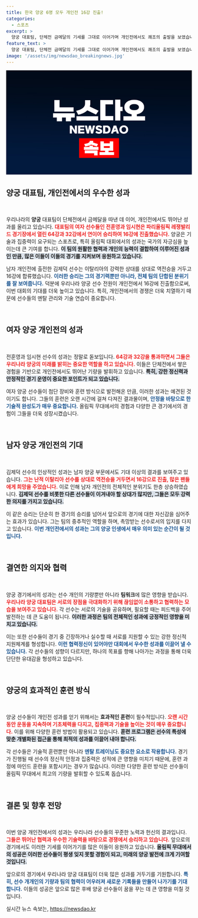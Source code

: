 ```yaml
---
title: 한국 양궁 6명 모두 개인전 16강 진출!
categories:
  - 스포츠
excerpt: >
  양궁 대표팀, 단체전 금메달의 기세를 그대로 이어가며 개인전에서도 쾌조의 출발을 보였습니다. 전훈영, 임시현, 김제덕 등 모두 16강 진출! 올림픽 금빛dream이 현실로 다가오고 있습니다.
feature_text: >
  양궁 대표팀, 단체전 금메달의 기세를 그대로 이어가며 개인전에서도 쾌조의 출발을 보였습니다. 전훈영, 임시현, 김제덕 등 모두 16강 진출! 올림픽 금빛dream이 현실로 다가오고 있습니다.
image: '/assets/img/newsdao_breakingnews.jpg'
---
```


<p><img src="/assets/img/newsdao_breakingnews.jpg" alt="flaretime 속보" /></p>

<h2 data-ke-size="size26">양궁 대표팀, 개인전에서의 우수한 성과</h2>

<p data-ke-size="size16">&nbsp;</p>

<p>우리나라의 <b>양궁</b> 대표팀이 단체전에서 금메달을 따낸 데 이어, 개인전에서도 뛰어난 성과를 올리고 있습니다. <b><span style="color: #ee2323;">대표팀의 여자 선수들인 전훈영과 임시현은 파리올림픽 레쟁발리드 경기장에서 열린 64강과 32강에서 연이어 승리하여 16강에 진출했습니다.</span></b> 양궁은 기술과 집중력이 요구되는 스포츠로, 특히 올림픽 대회에서의 성과는 국가의 자긍심을 높이는데 큰 기여를 합니다. <b><span style="background-color: #21538527;">이 팀의 원활한 협력과 개인의 능력이 결합하여 이루어진 성과인 만큼, 많은 이들이 이들의 경기를 지켜보며 응원하고 있습니다.</span></b></p>

<p>남자 개인전에 출전한 김제덕 선수는 이탈리아의 강력한 상대를 상대로 역전승을 거두고 16강에 합류했습니다. <b><span style="color: #1a5490;">이러한 승리는 그의 경기력뿐만 아니라, 전체 팀의 단합된 분위기를 잘 보여줍니다.</span></b> 덕분에 우리나라 양궁 선수 전원이 개인전에서 16강에 진출함으로써, 이번 대회의 기대를 더욱 높이고 있습니다. 특히, 개인전에서의 경쟁은 더욱 치열하기 때문에 선수들의 멘탈 관리와 기술 연습이 중요합니다.</p>

<p data-ke-size="size16">&nbsp;</p>

<h2 data-ke-size="size26">여자 양궁 개인전의 성과</h2>

<p data-ke-size="size16">&nbsp;</p>

<p>전훈영과 임시현 선수의 성과는 정말로 돋보입니다. <b><span style="color: #ee2323;">64강과 32강을 통과하면서 그들은 우리나라 양궁의 미래를 밝히는 중요한 역할을 하고 있습니다.</span></b> 이들은 단체전에서 쌓은 경험을 기반으로 개인전에서도 뛰어난 기량을 발휘하고 있습니다. <b><span style="background-color: #21538527;">특히, 강한 정신력과 안정적인 경기 운영이 중요한 포인트가 되고 있습니다.</span></b></p>

<p>여자 양궁 선수들이 첨단 장비와 훈련 방식으로 발전해온 만큼, 이러한 성과는 예견된 것이기도 합니다. 그들의 훈련은 오랜 시간에 걸쳐 다져진 결과물이며, <b><span style="color: #1a5490;">안정을 바탕으로 한 기술적 완성도가 매우 중요합니다.</span></b> 올림픽 무대에서의 경험과 다양한 큰 경기에서의 경험이 그들을 더욱 성장시켰습니다.</p>

<p data-ke-size="size16">&nbsp;</p>

<h2 data-ke-size="size26">남자 양궁 개인전의 기대</h2>

<p data-ke-size="size16">&nbsp;</p>

<p>김제덕 선수의 인상적인 성과는 남자 양궁 부문에서도 기대 이상의 결과를 보여주고 있습니다. <b><span style="color: #ee2323;">그는 난적 이탈리아 선수를 상대로 역전승을 거두면서 16강으로 진출, 많은 팬들에게 희망을 주었습니다.</span></b> 이로 인해 남자 개인전의 전체적인 분위기도 한층 상승하였습니다. <b><span style="background-color: #21538527;">김제덕 선수를 비롯한 다른 선수들이 이겨내야 할 상대가 많지만, 그들은 모두 강력한 의지를 가지고 있습니다.</span></b></p>

<p>이 같은 승리는 단순히 한 경기의 승리를 넘어서 앞으로의 경기에 대한 자신감을 심어주는 효과가 있습니다. 그는 팀의 중추적인 역할을 하며, 촉망받는 선수로서의 입지를 다지고 있습니다. <b><span style="color: #1a5490;">이번 개인전에서의 성과는 그의 양궁 인생에서 매우 의미 있는 순간이 될 것입니다.</span></b> </p>

<p data-ke-size="size16">&nbsp;</p>

<h2 data-ke-size="size26">결연한 의지와 협력</h2>

<p data-ke-size="size16">&nbsp;</p>

<p>양궁 경기에서의 성과는 선수 개인의 기량뿐만 아니라 <b>팀워크</b>에 많은 영향을 받습니다. <b><span style="color: #ee2323;">우리나라 양궁 대표팀은 서로의 장점을 극대화하기 위해 끊임없이 소통하고 협력하는 모습을 보여주고 있습니다.</span></b> 각 선수는 서로의 기술을 공유하며, 필요할 때는 피드백을 주어 발전하는 데 큰 도움이 됩니다. <b><span style="background-color: #21538527;">이러한 과정은 팀의 전체적인 성과에 긍정적인 영향을 미치고 있습니다.</span></b></p>

<p>이는 또한 선수들이 경기 중 긴장하거나 실수할 때 서로를 지원할 수 있는 강한 정신적 지원체계를 형성합니다. <b><span style="color: #1a5490;">이런 협력정신이 있어야만 대회에서 우수한 성과를 이끌어 낼 수 있습니다.</span></b> 각 선수들의 성향이 다르지만, 하나의 목표를 향해 나아가는 과정을 통해 더욱 단단한 유대감을 형성하고 있습니다.</p>

<p data-ke-size="size16">&nbsp;</p>

<h2 data-ke-size="size26">양궁의 효과적인 훈련 방식</h2>

<p data-ke-size="size16">&nbsp;</p>

<p>양궁 선수들이 개인전 성과를 얻기 위해서는 <b>효과적인 훈련</b>이 필수적입니다. <b><span style="color: #ee2323;">오랜 시간 동안 운동을 지속하며 기초체력을 다지고, 집중력과 기술을 높이는 것이 매우 중요합니다.</span></b> 이를 위해 다양한 훈련 방법이 활용되고 있습니다. <b><span style="background-color: #21538527;">훈련 프로그램은 선수의 특성에 맞춘 개별화된 접근을 통해 최적의 성과를 이끌어 내야 합니다.</span></b></p>

<p>각 선수들은 기술적 훈련뿐만 아니라 <b><span style="color: #1a5490;">멘탈 트레이닝도 중요한 요소로 작용합니다.</span></b> 경기가 진행될 때 선수의 정신적 안정과 집중력은 성적에 큰 영향을 미치기 때문에, 훈련 과정에 마인드 훈련을 포함시키는 경우가 많습니다. 이러한 다양한 훈련 방식은 선수들이 올림픽 무대에서 최고의 기량을 발휘할 수 있도록 돕습니다.</p>

<p data-ke-size="size16">&nbsp;</p>

<h2 data-ke-size="size26">결론 및 향후 전망</h2>

<p data-ke-size="size16">&nbsp;</p>

<p>이번 양궁 개인전에서의 성과는 우리나라 선수들의 꾸준한 노력과 헌신의 결과입니다. <b><span style="color: #ee2323;">그들은 뛰어난 협력과 우수한 기술력을 바탕으로 경쟁에서 승리하고 있습니다.</span></b> 앞으로의 경기에서도 이러한 기세를 이어가기를 많은 이들이 응원하고 있습니다. <b><span style="background-color: #21538527;">올림픽 무대에서의 성공은 이러한 선수들이 평생 잊지 못할 경험이 되고, 미래의 양궁 발전에 크게 기여할 것입니다.</span></b></p>

<p>앞으로의 경기에서 우리나라 양궁 대표팀이 더욱 많은 성과를 거두기를 기원합니다. <b><span style="color: #1a5490;">특히, 선수 개개인의 기량과 팀의 협력이 어우러져 새로운 기록들을 만들어 나가기를 기대합니다.</span></b> 이들의 성공은 앞으로 많은 후배 양궁 선수들이 꿈을 꾸는 데 큰 영향을 미칠 것입니다.</p>
실시간 뉴스 속보는, <a href="https://newsdao.kr" rel="dofollow">https://newsdao.kr</a>


